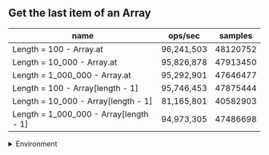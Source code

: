 ## Get the last item of an Array

|name|ops/sec|samples|
|-|-|-|
|Length = 100 - Array.at|96,241,503|48120752|
|Length = 10_000 - Array.at|95,826,878|47913450|
|Length = 1_000_000 - Array.at|95,292,901|47646477|
|Length = 100 - Array[length - 1]|95,746,453|47875444|
|Length = 10_000 - Array[length - 1]|81,165,801|40582903|
|Length = 1_000_000 - Array[length - 1]|94,973,305|47486698|


<details>
<summary>Environment</summary>

* __Machine:__ linux x64 | 4 vCPUs | 7.6GB Mem
* __Run:__ Fri Oct 17 2025 16:24:35 GMT+0000 (Coordinated Universal Time)
* __Node:__ `v22.0.0`
</details>

<!--
{"environment":{"platform":"linux","arch":"x64","cpus":4,"totalMemory":7.59783935546875},"benchmarks":[{"name":"Length = 100 - Array.at","samples":48120752,"opsSec":96241503.23006797},{"name":"Length = 10_000 - Array.at","samples":47913450,"opsSec":95826878.53477919},{"name":"Length = 1_000_000 - Array.at","samples":47646477,"opsSec":95292901.97007552},{"name":"Length = 100 - Array[length - 1]","samples":47875444,"opsSec":95746453.59874803},{"name":"Length = 10_000 - Array[length - 1]","samples":40582903,"opsSec":81165801.61704671},{"name":"Length = 1_000_000 - Array[length - 1]","samples":47486698,"opsSec":94973305.58541308}]}-->

